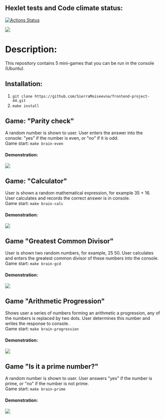 ## Hexlet tests and Code climate status:
[![Actions Status](https://github.com/SierraMoiseevna/frontend-project-44/actions/workflows/hexlet-check.yml/badge.svg)](https://github.com/SierraMoiseevna/frontend-project-44/actions)

<a href="https://codeclimate.com/github/SierraMoiseevna/frontend-project-44/maintainability"><img src="https://api.codeclimate.com/v1/badges/6af649e830b701eac8da/maintainability" /></a>

# Description:
This repository contains 5 mini-games that you can be run in the console (Ubuntu).

## Installation: 
1) `git clone https://github.com/SierraMoiseevna/frontend-project-44.git`
2) `make install`

## Game: "Parity check"
A random number is shown to user.
User enters the answer into the console: "yes" if the number is even,
or "no" if it is odd.  
Game start: `make brain-even`
#### Demonstration: 
<a href="https://asciinema.org/a/635698" target="_blank"><img src="https://asciinema.org/a/635698.svg" /></a>

## Game: "Calculator"
User is shown a random mathematical
expression, for example 35 + 16. User calculates and records
the correct answer is in  console.  
Game start: `make brain-calc`
#### Demonstration: 
<a href="https://asciinema.org/a/636163" target="_blank"><img src="https://asciinema.org/a/636163.svg" /></a>

## Game "Greatest Common Divisor" 
User is shown two random numbers,
for example, 25 50. User calculates and
enters the greatest common divisor of these numbers into the console.  
Game start: `make brain-gcd`
#### Demonstration: 
<a href="https://asciinema.org/a/636232" target="_blank"><img src="https://asciinema.org/a/636232.svg" /></a>

## Game "Arithmetic Progression"
Shows user a series of numbers forming an arithmetic
a progression, any of the numbers is replaced by two dots.
User determines this number and writes the response to console.  
Game start: `make brain-progression`
#### Demonstration: 
<a href="https://asciinema.org/a/636250" target="_blank"><img src="https://asciinema.org/a/636250.svg" /></a>


## Game "Is it a prime number?"
A random number is shown to user. User
answers "yes" if the number is prime, or "no" if
the number is not prime.  
Game start: `make brain-prime`
#### Demonstration: 
<a href="https://asciinema.org/a/0A1eVHAXCze9Y9ZcqNhMenLrH" target="_blank"><img src="https://asciinema.org/a/0A1eVHAXCze9Y9ZcqNhMenLrH.svg" /></a>
